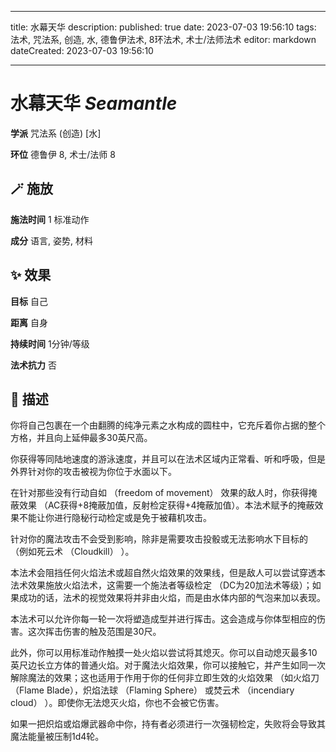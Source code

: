 
---
title: 水幕天华
description: 
published: true
date: 2023-07-03 19:56:10
tags: 法术, 咒法系, 创造, 水, 德鲁伊法术, 8环法术, 术士/法师法术
editor: markdown
dateCreated: 2023-07-03 19:56:10

---

# **水幕天华** *Seamantle*

**学派** 咒法系 (创造) \[水\] 

**环位** 德鲁伊 8, 术士/法师 8

## 🪄 施放

**施法时间** 1 标准动作

**成分** 语言, 姿势, 材料

## ✨ 效果 

**目标** 自己 

**距离** 自身  

**持续时间** 1分钟/等级 

**法术抗力** 否

## 📖 描述

你将自己包裹在一个由翻腾的纯净元素之水构成的圆柱中，它充斥着你占据的整个方格，并且向上延伸最多30英尺高。

你获得等同陆地速度的游泳速度，并且可以在法术区域内正常看、听和呼吸，但是外界针对你的攻击被视为你位于水面以下。

在针对那些没有行动自如 （freedom of movement） 效果的敌人时，你获得掩蔽效果 （AC获得+8掩蔽加值，反射检定获得+4掩蔽加值）。本法术赋予的掩蔽效果不能让你进行隐秘行动检定或是免于被藉机攻击。

针对你的魔法攻击不会受到影响，除非是需要攻击投骰或无法影响水下目标的 （例如死云术 （Cloudkill） ）。

本法术会阻挡任何火焰法术或超自然火焰效果的效果线，但是敌人可以尝试穿透本法术效果施放火焰法术，这需要一个施法者等级检定 （DC为20加法术等级）；如果成功的话，法术的视觉效果将并非由火焰，而是由水体内部的气泡来加以表现。

本法术可以允许你每一轮一次将塑造成型并进行挥击。这会造成与你体型相应的伤害。这次挥击伤害的触及范围是30尺。

此外，你可以用标准动作触摸一处火焰以尝试将其熄灭。你可以自动熄灭最多10英尺边长立方体的普通火焰。对于魔法火焰效果，你可以接触它，并产生如同一次解除魔法的效果；这也适用于作用于你的任何非立即生效的火焰效果 （如火焰刀 （Flame Blade），炽焰法球 （Flaming Sphere） 或焚云术 （incendiary cloud） ）。即使你无法熄灭火焰，你也不会被它伤害。

如果一把炽焰或焰爆武器命中你，持有者必须进行一次强韧检定，失败将会导致其魔法能量被压制1d4轮。
    